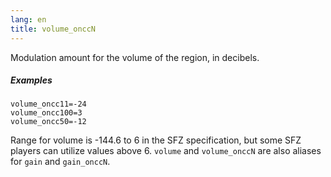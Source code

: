 ```yaml
---
lang: en
title: volume_onccN
---
```

Modulation amount for the volume of the region, in decibels.

##### Examples

```
volume_oncc11=-24
volume_oncc100=3
volume_oncc50=-12
```

Range for volume is -144.6 to 6 in the SFZ specification, but some SFZ players
can utilize values above 6.
`volume` and `volume_onccN` are also aliases for `gain` and `gain_onccN`.
